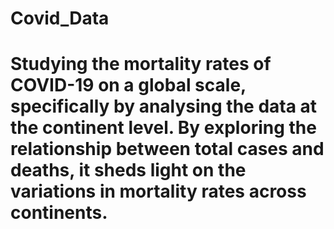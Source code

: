 # Covid_Data
# Studying the mortality rates of COVID-19 on a global scale, specifically by analysing the data at the continent level. By exploring the relationship between total cases and deaths, it sheds light on the variations in mortality rates across continents.
